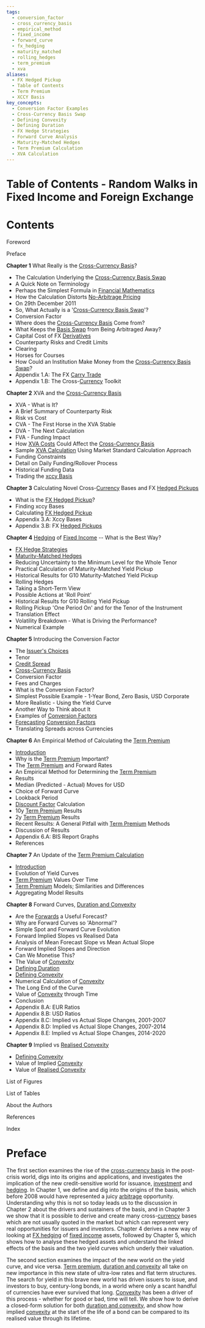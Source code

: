 ```yaml
---
tags:
  - conversion_factor
  - cross_currency_basis
  - empirical_method
  - fixed_income
  - forward_curve
  - fx_hedging
  - maturity_matched
  - rolling_hedges
  - term_premium
  - xva
aliases:
  - FX Hedged Pickup
  - Table of Contents
  - Term Premium
  - XCCY Basis
key_concepts:
  - Conversion Factor Examples
  - Cross-Currency Basis Swap
  - Defining Convexity
  - Defining Duration
  - FX Hedge Strategies
  - Forward Curve Analysis
  - Maturity-Matched Hedges
  - Term Premium Calculation
  - XVA Calculation
---
```


# Table of Contents - Random Walks in Fixed Income and Foreign Exchange
# Contents

Foreword

Preface

**Chapter 1** What Really is the [Cross-Currency Basis](../Chapter%203/Calculating%20Novel%20Cross-Currency%20Bases%20a.md)?
*   The Calculation Underlying the [Cross-Currency Basis Swap](.md)
*   A Quick Note on Terminology
*   Perhaps the Simplest Formula in [Financial Mathematics](../../../Financial%20Engineering/Financial%20Mathematics%20Course.md)
*   How the Calculation Distorts [No-Arbitrage Pricing](../../../Pricing%20Forwards,%20Futures,%20Bonds,%20Swaps,%20Swaptions,%20Caps%20and%20Floors%20under%20No-Arbitrage%20and%20Risk-Neutral%20Pricing.md)
*   On 29th December 2011
*   So, What Actually is a '[Cross-Currency Basis Swap](.md)'?
*   Conversion Factor
*   Where does the [Cross-Currency Basis](../Chapter%203/Calculating%20Novel%20Cross-Currency%20Bases%20a.md) Come from?
*   What Keeps the [Basis Swap](../../Fixed%20Income%20Securities%20Tools%20for%20Today's%20Markets/Chapter%2013/Basis%20Swaps.md) from Being Arbitraged Away?
*   Capital Cost of FX [Derivatives](../../Financial%20Trading%20and%20Markets/Chapter%209%20Arbitrage%20and%20Hedging%20With%20Options.md)
*   Counterparty Risks and Credit Limits
*   Clearing
*   Horses for Courses
*   How Could an Institution Make Money from the [Cross-Currency Basis Swap](.md)?
*   Appendix 1.A: The FX [Carry Trade](../../../Clippings/Currency%20Carry%20Trade.md)
*   Appendix 1.B: The Cross-[Currency](../../../Financial%20Instruments/Lecture%20Notes-%20Financial%20Instruments/Teaching%20Note%201-%20Forward%20Rates%20Agreement/Forwards%20and%20Futures%20Notes.md) Toolkit

**Chapter 2** XVA and the [Cross-Currency Basis](../Chapter%203/Calculating%20Novel%20Cross-Currency%20Bases%20a.md)
*   XVA - What is It?
*   A Brief Summary of Counterparty Risk
*   Risk vs Cost
*   CVA - The First Horse in the XVA Stable
*   DVA - The Next Calculation
*   FVA - Funding Impact
*   How [XVA Costs](../Chapter%202/XVA%20and%20the%20Cross-Currency%20Basis.md) Could Affect the [Cross-Currency Basis](../Chapter%203/Calculating%20Novel%20Cross-Currency%20Bases%20a.md)
*   Sample [XVA Calculation](.md) Using Market Standard Calculation Approach
*   Funding Constraints
*   Detail on Daily Funding/Rollover Process
*   Historical Funding Data
*   Trading the [xccy Basis](.md)

**Chapter 3** Calculating Novel Cross-[Currency](../../../Financial%20Instruments/Lecture%20Notes-%20Financial%20Instruments/Teaching%20Note%201-%20Forward%20Rates%20Agreement/Forwards%20and%20Futures%20Notes.md) Bases and FX [Hedged Pickups](../Chapter%203/Calculating%20Novel%20Cross-Currency%20Bases%20a.md)
*   What is the [FX Hedged Pickup](.md)?
*   Finding xccy Bases
*   Calculating [FX Hedged Pickup](.md)
*   Appendix 3.A: Xccy Bases
*   Appendix 3.B: FX [Hedged Pickups](../Chapter%203/Calculating%20Novel%20Cross-Currency%20Bases%20a.md)

**Chapter 4** [Hedging](../../Fixed%20Income%20Securities%20Tools%20for%20Today's%20Markets/Chapter%205/Key%20Rates%20O1s%20Durations%20and%20Hedging.md) of [Fixed Income](../../../Fixed%20Income%20Asset%20Pricing/Lecture%20Notes%20Bonds,%20%20Preferred%20Stock,%20%20and%20Structured%20Products.md) -- What is the Best Way?
*   [FX Hedge Strategies](.md)
*   [Maturity-Matched Hedges](.md)
*   Reducing Uncertainty to the Minimum Level for the Whole Tenor
*   Practical Calculation of Maturity-Matched Yield Pickup
*   Historical Results for G10 Maturity-Matched Yield Pickup
*   Rolling Hedges
*   Taking a Short-Term View
*   Possible Actions at 'Roll Point'
*   Historical Results for G10 Rolling Yield Pickup
*   Rolling Pickup 'One Period On' and for the Tenor of the Instrument
*   Translation Effect
*   Volatility Breakdown - What is Driving the Performance?
*   Numerical Example

**Chapter 5** Introducing the Conversion Factor
*   The [Issuer's Choices](../Chapter%205/Introducing%20the%20Conversion%20Factor.md)
*   Tenor
*   [Credit Spread](../../Fixed%20Income%20Securities%20Tools%20for%20Today's%20Markets/Chapter%2014/Cds-Equivalent%20Bond%20Spread.md)
*   [Cross-Currency Basis](../Chapter%203/Calculating%20Novel%20Cross-Currency%20Bases%20a.md)
*   Conversion Factor
*   Fees and Charges
*   What is the Conversion Factor?
*   Simplest Possible Example - 1-Year Bond, Zero Basis, USD Corporate
*   More Realistic - Using the Yield Curve
*   Another Way to Think about It
*   Examples of [Conversion Factors](../../Fixed%20Income%20Securities%20Tools%20for%20Today's%20Markets/Chapter%2011/Mechanics%20of%20Us%20Treasury%20Note%20and%20Bond%20Futures.md)
*   [Forecasting](../../../Advanced%20Financial%20Analysis%20and%20Valuation/Lecture%20Notes%20Advanced%20Financial%20Analysis%20and%20Valuation/Week%202/Week%202%20Fundamentals%20Of%20Forecasting.md) [Conversion Factors](../../Fixed%20Income%20Securities%20Tools%20for%20Today's%20Markets/Chapter%2011/Mechanics%20of%20Us%20Treasury%20Note%20and%20Bond%20Futures.md)
*   Translating Spreads across Currencies

**Chapter 6** An Empirical Method of Calculating the [Term Premium](.md)
*   [Introduction](../../../Financial%20Markets%20and%20Institutions/III.%20Liquidity%20of%20Assets/Class%209-%20Bailouts%20and%20Bank%20Failures/Squam%20Lake%20Group%20Introduction.md)
*   Why is the [Term Premium](.md) Important?
*   The [Term Premium](.md) and Forward Rates
*   An Empirical Method for Determining the [Term Premium](.md)
*   Results
*   Median (Predicted - Actual) Moves for USD
*   Choice of Forward Curve
*   Lookback Period
*   [Discount Factor](../../Fixed%20Income%20Securities%20Tools%20for%20Today's%20Markets/Chapter%201/Discount%20Factors.md) Calculation
*   10y [Term Premium](.md) Results
*   2y [Term Premium](.md) Results
*   Recent Results: A General Pitfall with [Term Premium](.md) Methods
*   Discussion of Results
*   Appendix 6.A: BIS Report Graphs
*   References

**Chapter 7** An Update of the [Term Premium Calculation](.md)
*   [Introduction](../../../Financial%20Markets%20and%20Institutions/III.%20Liquidity%20of%20Assets/Class%209-%20Bailouts%20and%20Bank%20Failures/Squam%20Lake%20Group%20Introduction.md)
*   Evolution of Yield Curves
*   [Term Premium](.md) Values Over Time
*   [Term Premium](.md) Models; Similarities and Differences
*   Aggregating Model Results

**Chapter 8** Forward Curves, [Duration and Convexity](../../Fixed%20Income%20Securities%20Tools%20for%20Today's%20Markets/Chapter%208/An%20Analytical%20Decomposition%20of%20Forward%20Rates.md)
*   Are the [Forwards](../../Financial%20Asset%20Pricing%20Theory%20Overview/Chapter%2012%20-%20Derivatives/Forwards%20and%20Futures.md) a Useful Forecast?
*   Why are Forward Curves so 'Abnormal'?
*   Simple Spot and Forward Curve Evolution
*   Forward Implied Slopes vs Realised Data
*   Analysis of Mean Forecast Slope vs Mean Actual Slope
*   Forward Implied Slopes and Direction
*   Can We Monetise This?
*   The Value of [Convexity](../../../Fixed%20Income%20Asset%20Pricing/Problem%20Sets/PSET%20II%20Fixed%20Income%20Asset%20Pricing%201.md)
*   [Defining Duration](.md)
*   [Defining Convexity](.md)
*   Numerical Calculation of [Convexity](../../../Fixed%20Income%20Asset%20Pricing/Problem%20Sets/PSET%20II%20Fixed%20Income%20Asset%20Pricing%201.md)
*   The Long End of the Curve
*   Value of [Convexity](../../../Fixed%20Income%20Asset%20Pricing/Problem%20Sets/PSET%20II%20Fixed%20Income%20Asset%20Pricing%201.md) through Time
*   Conclusion
*   Appendix 8.A: EUR Ratios
*   Appendix 8.B: USD Ratios
*   Appendix 8.C: Implied vs Actual Slope Changes, 2001-2007
*   Appendix 8.D: Implied vs Actual Slope Changes, 2007-2014
*   Appendix 8.E: Implied vs Actual Slope Changes, 2014-2020

**Chapter 9** Implied vs [Realised Convexity](../Chapter%209/Implied%20Vs%20Realised%20Convexity.md)
*   [Defining Convexity](.md)
*   Value of Implied [Convexity](../../../Fixed%20Income%20Asset%20Pricing/Problem%20Sets/PSET%20II%20Fixed%20Income%20Asset%20Pricing%201.md)
*   Value of [Realised Convexity](../Chapter%209/Implied%20Vs%20Realised%20Convexity.md)

List of Figures

List of Tables

About the Authors

References

Index

# Preface

The first section examines the rise of the [cross-currency basis](../Chapter%203/Calculating%20Novel%20Cross-Currency%20Bases%20a.md) in the post-crisis world, digs into its origins and applications, and investigates the implication of the new credit-sensitive world for issuance, [investment](../../../Advanced%20Investments/An%20Asset%20Allocation%20Primer.md) and [hedging](../../Fixed%20Income%20Securities%20Tools%20for%20Today's%20Markets/Chapter%205/Key%20Rates%20O1s%20Durations%20and%20Hedging.md). In Chapter 1, we define and dig into the origins of the basis, which before 2008 would have represented a juicy [arbitrage](../../Fixed%20Income%20Securities%20Tools%20for%20Today's%20Markets/Chapter%207/Arbitrage%20Pricing%20of%20Derivatives.md) opportunity. Understanding why this is not so today leads us to the discussion in Chapter 2 about the drivers and sustainers of the basis, and in Chapter 3 we show that it is possible to derive and create many cross-[currency](../../../Financial%20Instruments/Lecture%20Notes-%20Financial%20Instruments/Teaching%20Note%201-%20Forward%20Rates%20Agreement/Forwards%20and%20Futures%20Notes.md) bases which are not usually quoted in the market but which can represent very real opportunities for issuers and investors. Chapter 4 derives a new way of looking at [FX hedging](../Chapter%204/Fx%20Hedging%20of%20Fixed%20Income%20-%20What%20Is%20the.md) of [fixed income](../../../Fixed%20Income%20Asset%20Pricing/Lecture%20Notes%20Bonds,%20%20Preferred%20Stock,%20%20and%20Structured%20Products.md) assets, followed by Chapter 5, which shows how to analyse these hedged assets and understand the linked effects of the basis and the two yield curves which underly their valuation.

The second section examines the impact of the new world on the yield curve, and vice versa. [Term premium](.md), [duration and convexity](../../Fixed%20Income%20Securities%20Tools%20for%20Today's%20Markets/Chapter%208/An%20Analytical%20Decomposition%20of%20Forward%20Rates.md) all take on new importance in this new state of ultra-low rates and flat term structures. The search for yield in this brave new world has driven issuers to issue, and investors to buy, century-long bonds, in a world where only a scant handful of currencies have ever survived that long. [Convexity](../../../Fixed%20Income%20Asset%20Pricing/Problem%20Sets/PSET%20II%20Fixed%20Income%20Asset%20Pricing%201.md) has been a driver of this process - whether for good or bad, time will tell. We show how to derive a closed-form solution for both [duration and convexity](../../Fixed%20Income%20Securities%20Tools%20for%20Today's%20Markets/Chapter%208/An%20Analytical%20Decomposition%20of%20Forward%20Rates.md), and show how implied [convexity](../../../Fixed%20Income%20Asset%20Pricing/Problem%20Sets/PSET%20II%20Fixed%20Income%20Asset%20Pricing%201.md) at the start of the life of a bond can be compared to its realised value through its lifetime.